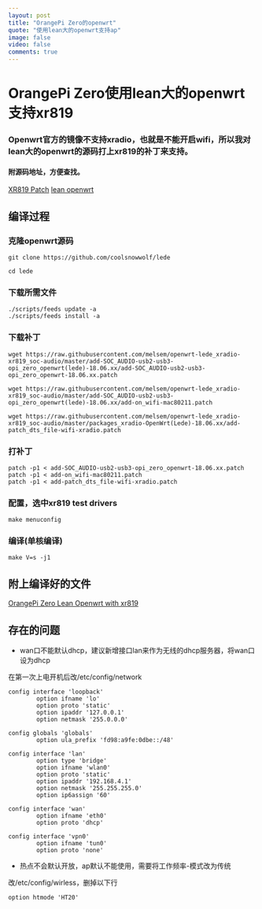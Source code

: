 ```yaml
---
layout: post
title: "OrangePi Zero的openwrt"
quote: "使用lean大的openwrt支持ap"
image: false
video: false
comments: true
---
```


# OrangePi Zero使用lean大的openwrt支持xr819

### Openwrt官方的镜像不支持xradio，也就是不能开启wifi，所以我对lean大的openwrt的源码打上xr819的补丁来支持。
#### 附源码地址，方便查找。

[XR819 Patch](https://github.com/melsem/openwrt-lede_xradio-xr819_soc-audio)
[lean openwrt](https://github.com/coolsnowwolf/lede)

## 编译过程
### 克隆openwrt源码

`git clone https://github.com/coolsnowwolf/lede`

`cd lede`

### 下载所需文件

```
./scripts/feeds update -a 
./scripts/feeds install -a
```

### 下载补丁

```
wget https://raw.githubusercontent.com/melsem/openwrt-lede_xradio-xr819_soc-audio/master/add-SOC_AUDIO-usb2-usb3-opi_zero_openwrt(lede)-18.06.xx/add-SOC_AUDIO-usb2-usb3-opi_zero_openwrt-18.06.xx.patch

wget https://raw.githubusercontent.com/melsem/openwrt-lede_xradio-xr819_soc-audio/master/add-SOC_AUDIO-usb2-usb3-opi_zero_openwrt(lede)-18.06.xx/add-on_wifi-mac80211.patch

wget https://raw.githubusercontent.com/melsem/openwrt-lede_xradio-xr819_soc-audio/master/packages_xradio-OpenWrt(Lede)-18.06.xx/add-patch_dts_file-wifi-xradio.patch
```

### 打补丁

```
patch -p1 < add-SOC_AUDIO-usb2-usb3-opi_zero_openwrt-18.06.xx.patch
patch -p1 < add-on_wifi-mac80211.patch
patch -p1 < add-patch_dts_file-wifi-xradio.patch
```

### 配置，选中xr819 test drivers

`make menuconfig` 

### 编译(单核编译)

`make V=s -j1`

## 附上编译好的文件

[OrangePi Zero Lean Openwrt with xr819](http://dl.chainsx.cn/bin/targets/sunxi/cortexa7/openwrt-sunxi-cortexa7-sun8i-h2-plus-orangepi-zero-ext4-sdcard.img.gz)

## 存在的问题
* wan口不能默认dhcp，建议新增接口lan来作为无线的dhcp服务器，将wan口设为dhcp

在第一次上电开机后改/etc/config/network
```
config interface 'loopback'
        option ifname 'lo'
        option proto 'static'
        option ipaddr '127.0.0.1'
        option netmask '255.0.0.0'

config globals 'globals'
        option ula_prefix 'fd98:a9fe:0dbe::/48'

config interface 'lan'
        option type 'bridge'
        option ifname 'wlan0'
        option proto 'static'
        option ipaddr '192.168.4.1'
        option netmask '255.255.255.0'
        option ip6assign '60'

config interface 'wan'
        option ifname 'eth0'
        option proto 'dhcp'

config interface 'vpn0'
        option ifname 'tun0'
        option proto 'none'
```
* 热点不会默认开放，ap默认不能使用，需要将工作频率-模式改为传统

改/etc/config/wirless，删掉以下行

```
option htmode 'HT20'
```
